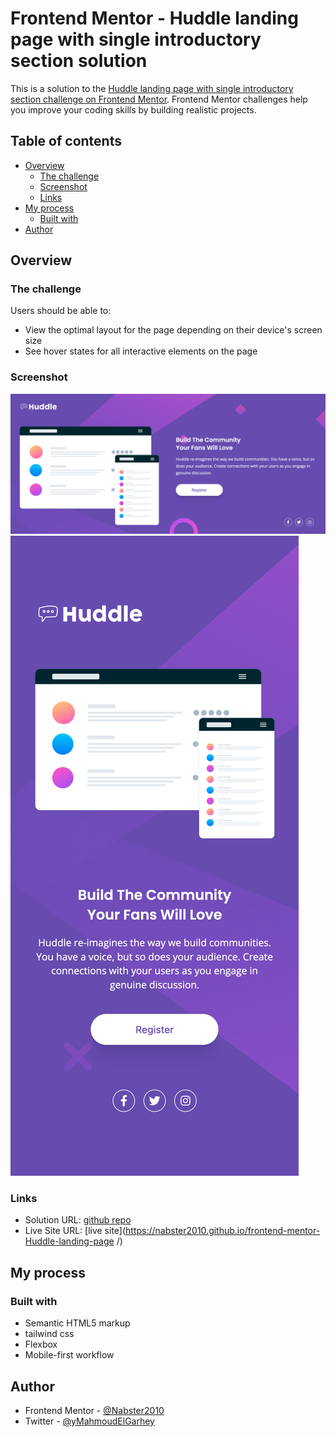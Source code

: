 # Frontend Mentor - Huddle landing page with single introductory section solution

This is a solution to the [Huddle landing page with single introductory section challenge on Frontend Mentor](https://www.frontendmentor.io/challenges/huddle-landing-page-with-a-single-introductory-section-B_2Wvxgi0). Frontend Mentor challenges help you improve your coding skills by building realistic projects.

## Table of contents

- [Overview](#overview)
  - [The challenge](#the-challenge)
  - [Screenshot](#screenshot)
  - [Links](#links)
- [My process](#my-process)
  - [Built with](#built-with)
- [Author](#author)

## Overview

### The challenge

Users should be able to:

- View the optimal layout for the page depending on their device's screen size
- See hover states for all interactive elements on the page

### Screenshot

![Alt desktop](./images/screenshots/desktop.png)
![Alt mobile](./images/screenshots/mobile.png)

### Links

- Solution URL: [github repo](https://github.com/Nabster2010/frontend-mentor-Huddle-landing-page)
- Live Site URL: [live site](https://nabster2010.github.io/frontend-mentor-Huddle-landing-page
  /)

## My process

### Built with

- Semantic HTML5 markup
- tailwind css
- Flexbox
- Mobile-first workflow

## Author

- Frontend Mentor - [@Nabster2010](https://www.frontendmentor.io/profile/Nabster2010)
- Twitter - [@yMahmoudElGarhey](https://www.twitter.com/MahmoudElGarhey)
